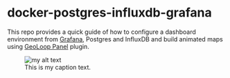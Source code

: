 # docker-postgres-influxdb-grafana

This repo provides a quick guide of how to configure a dashboard environment from
[Grafana](https://github.com/grafana/grafana), Postgres and InfluxDB and build animated maps using 
[GeoLoop Panel](https://github.com/CitiLogics/citilogics-geoloop-panel) plugin.

<figure>
  <img src="https://raw.githubusercontent.com/viktorsapozhok/docker-postgres-influxdb-grafana/master/docs/images/preview.gif" alt="my alt text"/>
  <figcaption>This is my caption text.</figcaption>
</figure>

